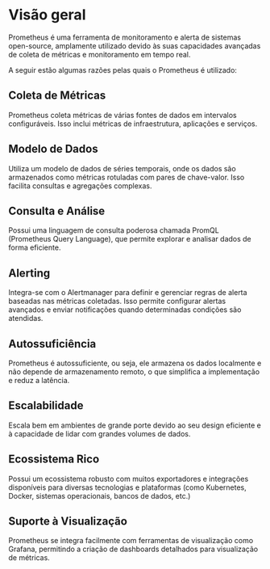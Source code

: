 # Visão geral

Prometheus é uma ferramenta de monitoramento e alerta de sistemas open-source, amplamente utilizado devido às suas capacidades avançadas de coleta de métricas e monitoramento em tempo real.

A seguir estão algumas razões pelas quais o Prometheus é utilizado:

## Coleta de Métricas

Prometheus coleta métricas de várias fontes de dados em intervalos configuráveis. Isso inclui métricas de infraestrutura, aplicações e serviços.

## Modelo de Dados

Utiliza um modelo de dados de séries temporais, onde os dados são armazenados como métricas rotuladas com pares de chave-valor. Isso facilita consultas e agregações complexas.

## Consulta e Análise

Possui uma linguagem de consulta poderosa chamada PromQL (Prometheus Query Language), que permite explorar e analisar dados de forma eficiente.

## Alerting

Integra-se com o Alertmanager para definir e gerenciar regras de alerta baseadas nas métricas coletadas. Isso permite configurar alertas avançados e enviar notificações quando determinadas condições são atendidas.

## Autossuficiência

Prometheus é autossuficiente, ou seja, ele armazena os dados localmente e não depende de armazenamento remoto, o que simplifica a implementação e reduz a latência.

## Escalabilidade

Escala bem em ambientes de grande porte devido ao seu design eficiente e à capacidade de lidar com grandes volumes de dados.

## Ecossistema Rico

Possui um ecossistema robusto com muitos exportadores e integrações disponíveis para diversas tecnologias e plataformas (como Kubernetes, Docker, sistemas operacionais, bancos de dados, etc.)

## Suporte à Visualização

Prometheus se integra facilmente com ferramentas de visualização como Grafana, permitindo a criação de dashboards detalhados para visualização de métricas.
